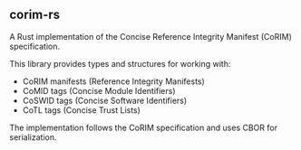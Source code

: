 <!-- cargo-rdme start -->

## corim-rs

A Rust implementation of the Concise Reference Integrity Manifest (CoRIM) specification.

This library provides types and structures for working with:
- CoRIM manifests (Reference Integrity Manifests)
- CoMID tags (Concise Module Identifiers)
- CoSWID tags (Concise Software Identifiers)
- CoTL tags (Concise Trust Lists)

The implementation follows the CoRIM specification and uses CBOR for serialization.

<!-- cargo-rdme end -->
